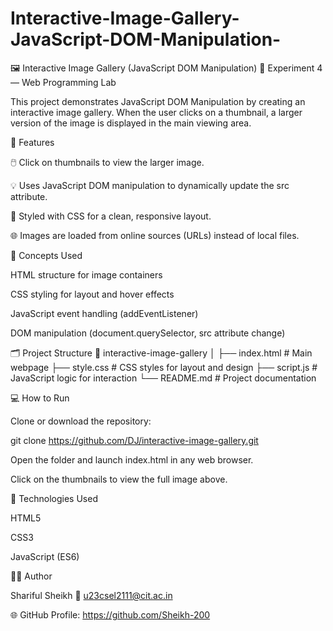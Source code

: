 # Interactive-Image-Gallery-JavaScript-DOM-Manipulation-

🖼️ Interactive Image Gallery (JavaScript DOM Manipulation)
📘 Experiment 4 — Web Programming Lab

This project demonstrates JavaScript DOM Manipulation by creating an interactive image gallery.
When the user clicks on a thumbnail, a larger version of the image is displayed in the main viewing area.

🚀 Features

🖱️ Click on thumbnails to view the larger image.

💡 Uses JavaScript DOM manipulation to dynamically update the src attribute.

🎨 Styled with CSS for a clean, responsive layout.

🌐 Images are loaded from online sources (URLs) instead of local files.

🧠 Concepts Used

HTML structure for image containers

CSS styling for layout and hover effects

JavaScript event handling (addEventListener)

DOM manipulation (document.querySelector, src attribute change)

🗂️ Project Structure
📁 interactive-image-gallery
│
├── index.html       # Main webpage
├── style.css        # CSS styles for layout and design
├── script.js        # JavaScript logic for interaction
└── README.md        # Project documentation

💻 How to Run

Clone or download the repository:

git clone https://github.com/DJ/interactive-image-gallery.git


Open the folder and launch index.html in any web browser.

Click on the thumbnails to view the full image above.

🧩 Technologies Used

HTML5

CSS3

JavaScript (ES6)

👨‍💻 Author

Shariful Sheikh
📧 u23csel2111@cit.ac.in

🌐 GitHub Profile: https://github.com/Sheikh-200
